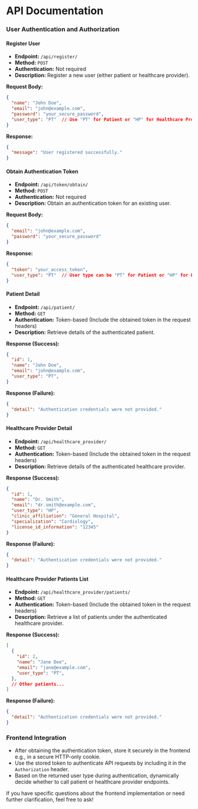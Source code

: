 # API Documentation


### User Authentication and Authorization

#### Register User

- **Endpoint:** `/api/register/`
- **Method:** `POST`
- **Authentication:** Not required
- **Description:** Register a new user (either patient or healthcare provider).

**Request Body:**

```json
{
  "name": "John Doe",
  "email": "john@example.com",
  "password": "your_secure_password",
  "user_type": "PT"  // Use "PT" for Patient or "HP" for Healthcare Provider
}
```

**Response:**

```json
{
  "message": "User registered successfully."
}
```

#### Obtain Authentication Token

- **Endpoint:** `/api/token/obtain/`
- **Method:** `POST`
- **Authentication:** Not required
- **Description:** Obtain an authentication token for an existing user.

**Request Body:**

```json
{
  "email": "john@example.com",
  "password": "your_secure_password"
}
```

**Response:**

```json
{
  "token": "your_access_token",
  "user_type": "PT"  // User type can be "PT" for Patient or "HP" for Healthcare Provider
}
```

#### Patient Detail

- **Endpoint:** `/api/patient/`
- **Method:** `GET`
- **Authentication:** Token-based (Include the obtained token in the request headers)
- **Description:** Retrieve details of the authenticated patient.

**Response (Success):**

```json
{
  "id": 1,
  "name": "John Doe",
  "email": "john@example.com",
  "user_type": "PT",
}
```

**Response (Failure):**

```json
{
  "detail": "Authentication credentials were not provided."
}
```

#### Healthcare Provider Detail

- **Endpoint:** `/api/healthcare_provider/`
- **Method:** `GET`
- **Authentication:** Token-based (Include the obtained token in the request headers)
- **Description:** Retrieve details of the authenticated healthcare provider.

**Response (Success):**

```json
{
  "id": 1,
  "name": "Dr. Smith",
  "email": "dr.smith@example.com",
  "user_type": "HP",
  "clinic_affiliation": "General Hospital",
  "specialization": "Cardiology",
  "license_id_information": "12345"
}
```

**Response (Failure):**

```json
{
  "detail": "Authentication credentials were not provided."
}
```

#### Healthcare Provider Patients List

- **Endpoint:** `/api/healthcare_provider/patients/`
- **Method:** `GET`
- **Authentication:** Token-based (Include the obtained token in the request headers)
- **Description:** Retrieve a list of patients under the authenticated healthcare provider.

**Response (Success):**

```json
[
  {
    "id": 2,
    "name": "Jane Doe",
    "email": "jane@example.com",
    "user_type": "PT",
  },
  // Other patients...
]
```

**Response (Failure):**

```json
{
  "detail": "Authentication credentials were not provided."
}
```

### Frontend Integration

- After obtaining the authentication token, store it securely in the frontend e.g., in a secure HTTP-only cookie.
- Use the stored token to authenticate API requests by including it in the `Authorization` header.
- Based on the returned user type during authentication, dynamically decide whether to call patient or healthcare provider endpoints.

If you have specific questions about the frontend implementation or need further clarification, feel free to ask!
